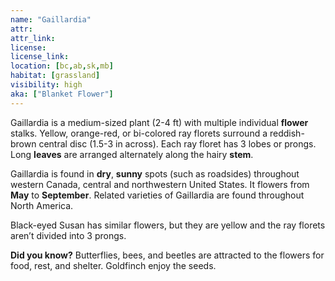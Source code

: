 ```yaml
--- 
name: "Gaillardia"
attr: 
attr_link: 
license: 
license_link: 
location: [bc,ab,sk,mb]
habitat: [grassland]
visibility: high 
aka: ["Blanket Flower"]
---
```

Gaillardia is a medium-sized plant (2-4 ft) with multiple individual **flower** stalks. Yellow, orange-red, or bi-colored ray florets surround a reddish-brown central disc (1.5-3 in across). Each ray floret has 3 lobes or prongs. Long **leaves** are arranged alternately along the hairy **stem**.

Gaillardia is found in **dry**, **sunny** spots (such as roadsides) throughout western Canada, central and northwestern United States. It flowers from **May** to **September**. Related varieties of Gaillardia are found throughout North America.

Black-eyed Susan has similar flowers, but they are yellow and the ray florets aren’t divided into 3 prongs.

**Did you know?** Butterflies, bees, and beetles are attracted to the flowers for food, rest, and shelter. Goldfinch enjoy the seeds.
